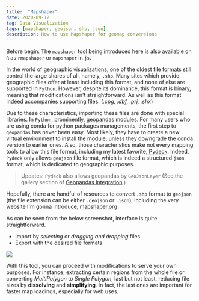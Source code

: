 ```yaml
---
title:  "Mapshaper"
date: 2020-09-12
tag: Data Visualization
tags: [mapshaper, geojson, shp, json]
description: How to use Mapshaper for geomap conversions
---
```


>
Before begin: 
The `mapshaper` tool being introduced here is also available on `R` as `rmapshaper` or `mapshaper` in `js`.


In the world of geographic visualizations, one of the oldest file formats still control the large shares of all, namely, `.shp`. Many sites which provide geographic files offer at least including this format, and none of else are supported in `Python`. However, despite its dominance, this format is binary, meaning that modifications isn't straightforward. As well as this format indeed accompanies supporting files. (*.cpg, .dbf, .prj, .shx*)

Due to these characteristics, importing these files are done with special libraries. In `Python`, prominently, [geopandas](https://geopandas.readthedocs.io) modules. For many users who are using conda for python packages managements, the first step to `geopandas` has never been easy. Most likely, they have to create a new virtual environment to install the module, unless they downgrade the conda version to earlier ones.
Also, those characteristics make not every mapping tools to allow this file format, including my latest favorite, [Pydeck](https://deckgl.readthedocs.io). Indeed, `Pydeck` ~~only~~ allows `geojson` file format, which is indeed a structured `json` format, which is dedicated to geographic purposes.

> Updates:
`Pydeck` also allows geopandas by `GeoJsonLayer` (See the gallery section of [Geopandas Integration](https://deckgl.readthedocs.io/en/latest/gallery/geopandas_integration.html).)

Hopefully, there are handful of resources to convert `.shp` format to `geojson` (the file extension can be either `.geojson` or `.json`), including the very website I'm gonna introduce, [mapshaper.org](https://mapshaper.org)

As can be seen from the below screenshot, interface is quite straightforward.

* Import by *selecting* or *dragging and dropping* files
* Export with the desired file formats

![](https://github.com/staedi/staedi.github.io/raw/main/images/mapshaper.png)

With this tool, you can proceed with modifications to serve your own purposes. For instance, extracting certain regions from the whole file or converting *MultiPolygon* to *Single Polygon*, last but not least, reducing file sizes by **dissolving** and **simplifying**. In fact, the last ones are important for faster map loadings, especially for web uses.
